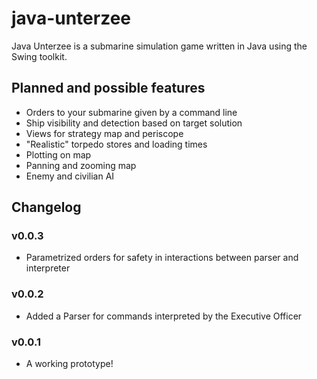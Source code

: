 # java-unterzee
Java Unterzee is a submarine simulation game written in Java using the Swing toolkit.

## Planned and possible features
* Orders to your submarine given by a command line
* Ship visibility and detection based on target solution
* Views for strategy map and periscope
* "Realistic" torpedo stores and loading times
* Plotting on map
* Panning and zooming map
* Enemy and civilian AI

## Changelog

### v0.0.3
* Parametrized orders for safety in interactions between parser and interpreter

### v0.0.2
* Added a Parser for commands interpreted by the Executive Officer

### v0.0.1
* A working prototype!
